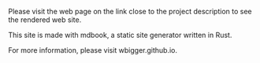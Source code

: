 Please visit the web page on the link close to the project description to see the rendered web site.

This site is made with mdbook, a static site generator written in Rust.

For more information, please visit wbigger.github.io.
